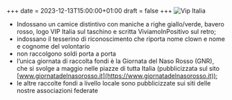 +++
date = 2023-12-13T15:00:00+01:00
draft = false
+++
![Vip Italia](/volontari-vipitalia.jpg)
- Indossano un camice distintivo con maniche a righe giallo/verde, bavero rosso, logo VIP Italia sul taschino e scritta ViviamoInPositivo sul retro;
- indossano il tesserino di riconoscimento che riporta nome clown e nome e cognome del volontario
- non raccolgono soldi porta a porta
- l’unica giornata di raccolta fondi è la Giornata del Naso Rosso (GNR), che si svolge a maggio nelle piazze di tutta Italia (pubblicizzata sul sito [www.giornatadelnasorosso.it](https://www.giornatadelnasorosso.it));
- le altre raccolte fondi a livello locale sono pubblicizzate sui siti delle nostre associazioni federate
